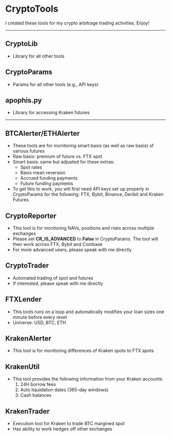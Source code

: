 # CryptoTools
I created these tools for my crypto arbitrage trading activities.  Enjoy!

---

## CryptoLib
- Library for all other tools

## CryptoParams
- Params for all other tools (e.g., API keys)

## apophis.py
- Library for accessing Kraken futures
---

## BTCAlerter/ETHAlerter
- These tools are for monitoring smart basis (as well as raw basis) of various futures
- Raw basis: premium of future vs. FTX spot
- Smart basis: same but adjusted for these extras:
	- Spot rates
	- Basis mean reversion
	- Accrued funding payments
	- Future funding payments
- To get this to work, you will first need API keys set up properly in CryptoParams for the following: FTX, Bybit, Binance, Deribit and Kraken Futures

## CryptoReporter
- This tool is for monitoring NAVs, positions and risks across multiple exchanges
- Please set **CR_IS_ADVANCED** to **False** in CryptoParams.  The tool will then work across FTX, Bybit and Coinbase
- For more advanced users, please speak with me directly
  
## CryptoTrader
- Automated trading of spot and futures
- If interested, please speak with me directly

## FTXLender
- This tools runs on a loop and automatically modifies your loan sizes one minute before every reset
- Universe: USD, BTC, ETH

## KrakenAlerter
- This tool is for monitoring differences of Kraken spots to FTX spots

## KrakenUtil
- This tool provides the following information from your Kraken accounts:
  1. 24H borrow fees
  2. Auto liquidation dates (365-day windows)
  3. Cash balances

## KrakenTrader
- Execution tool for Kraken to trade BTC margined spot
- Has ability to work hedges off other exchanges
